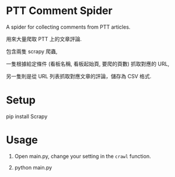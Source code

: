 # PTT Comment Spider
A spider for collecting comments from PTT articles.

用來大量爬取 PTT 上的文章評論.

包含兩隻 scrapy 爬蟲,

一隻根據給定條件 (看板名稱, 看板起始頁, 要爬的頁數) 抓取對應的 URL,

另一隻則是從 URL 列表抓取對應文章的評論，儲存為 CSV 格式.

# Setup
pip install Scrapy

# Usage
1. Open main.py, change your setting in the `crawl` function. 

2. python main.py

